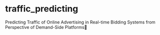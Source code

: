 # traffic_predicting
Predicting Traffic of Online Advertising in Real-time Bidding Systems from Perspective of Demand-Side Platforms

